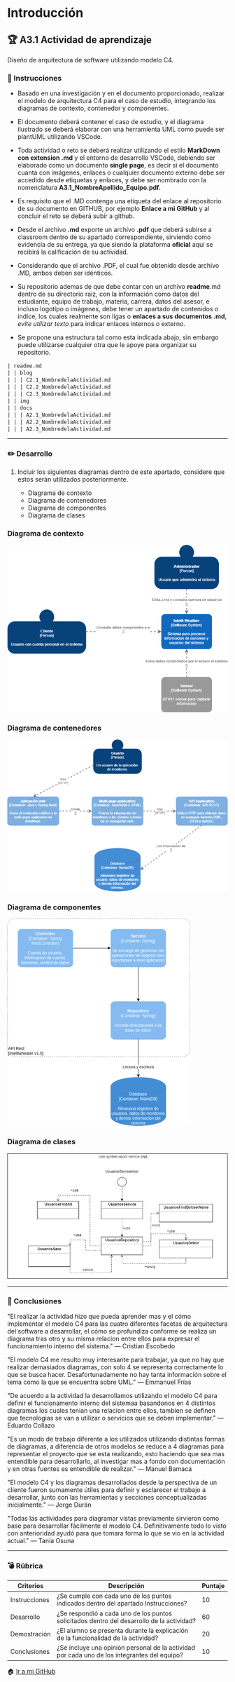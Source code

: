 # Introducción

## :trophy: A3.1 Actividad de aprendizaje

Diseño de arquitectura de software utilizando modelo C4.

### :blue_book: Instrucciones

 - Basado en una investigación y en el documento proporcionado, realizar el modelo de arquitectura C4 para el caso de estudio, integrando los diagramas de contexto, contenedor y componentes.
 
 - El documento deberá contener el caso de estudio, y el diagrama ilustrado se deberá elaborar con una herramienta UML como puede ser plantUML utilizando VSCode.
 
 - Toda actividad o reto se deberá realizar utilizando el estilo **MarkDown con extension .md** y el entorno de desarrollo VSCode, debiendo ser elaborado como un documento **single page**, es decir si el documento cuanta con imágenes, enlaces o cualquier documento externo debe ser accedido desde etiquetas y enlaces, y debe ser nombrado con la nomenclatura **A3.1_NombreApellido_Equipo.pdf.** 
 
- Es requisito que el .MD contenga una etiqueta del enlace al repositorio de su documento en GITHUB, por ejemplo **Enlace a mi GitHub** y al concluir el reto se deberá subir a github.

- Desde el archivo **.md** exporte un archivo **.pdf** que deberá subirse a classroom dentro de su apartado correspondiente, sirviendo como evidencia de su entrega, ya que siendo la plataforma **oficial** aquí se recibirá la calificación de su actividad.
- Considerando que el archivo .PDF, el cual fue obtenido desde archivo .MD, ambos deben ser idénticos.

- Su repositorio ademas de que debe contar con un archivo **readme**.md dentro de su directorio raíz, con la información como datos del estudiante, equipo de trabajo, materia, carrera, datos del asesor, e incluso logotipo o imágenes, debe tener un apartado de contenidos o indice, los cuales realmente son ligas o **enlaces a sus documentos .md**, _evite utilizar texto_ para indicar enlaces internos o externo.

- Se propone una estructura tal como esta indicada abajo, sin embargo puede utilizarse cualquier otra que le apoye para organizar su repositorio.
``` 
| readme.md
| | blog
| | | C2.1_NombredelaActividad.md
| | | C2.2_NombredelaActividad.md
| | | C2.3_NombredelaActividad.md
| | img
| | docs
| | | A2.1_NombredelaActividad.md
| | | A2.2_NombredelaActividad.md
| | | A2.3_NombredelaActividad.md
```
___

### :pencil2: Desarrollo

1. Incluir los siguientes diagramas dentro de este apartado, considere que estos serán utilizados posteriormente.

	- Diagrama de contexto
	- Diagrama de contenedores
	- Diagrama de componentes
	- Diagrama de clases
	
### Diagrama de contexto

![](https://github.com/durantrejo/Analisis_Avanzado_Software/blob/master/img/A3.1_Contexto.png?raw=true)
### Diagrama de contenedores

![](https://github.com/durantrejo/Analisis_Avanzado_Software/blob/master/img/A3.1_Contenedor.png?raw=true)

### Diagrama de componentes

![](https://github.com/durantrejo/Analisis_Avanzado_Software/blob/master/img/A3.1_Componentes.png?raw=true)

### Diagrama de clases

![](https://github.com/durantrejo/Analisis_Avanzado_Software/blob/master/img/A3.1_Clases.png?raw=true)
___

### :book: Conclusiones

"El realizar la actividad hizo que pueda aprender mas y el cómo implementar el modelo C4 para las cuatro diferentes facetas de arquitectura del software a desarrollar, el cómo se profundiza conforme se realiza un diagrama tras otro y su misma relacion entre ellos para expresar el funcionamiento interno del sistema." — Cristian Escobedo

"El modelo C4 me resulto muy interesante para trabajar, ya que no hay que realizar demasiados diagramas, con solo 4 se representa correctamente lo que se busca hacer. Desafortunadamente no hay tanta información sobre el tema como la que se encuentra sobre UML." — Emmanuel Frías

"De acuerdo a la actividad la desarrollamos utilizando el modelo C4 para definir el funcionamento interno del sistemaa basandonos en 4 distintos diagramas los cuales tenian una relacion entre ellos, tambien se definen que tecnologias se van a utilizar o  servicios que se deben implementar." — Eduardo Collazo

"Es un modo de trabajo diferente a los utilizados utilizando distintas formas de diagramas, a diferencia de otros modelos se reduce a 4 diagramas para representar el proyecto que se esta realizando, esto haciendo que sea mas entendible para desarrollarlo, al investigar mas a fondo con documentación y en otras fuentes es entendible de realizar." — Manuel Bamaca

"El modelo C4 y los diagramas desarrollados desde la perspectiva de un cliente fueron sumamente útiles para definir y esclarecer el trabajo a desarrollar, junto con las herramientas y secciones conceptualizadas inicialmente." — Jorge Durán

"Todas las actividades para diagramar vistas previamente sirvieron como base para desarrollar fácilmente el modelo C4. Definitivamente todo lo visto con anterioridad ayudó para que tomara forma lo que se vio en la actividad actual." — Tania Osuna
___   
### :bomb: Rúbrica

| Criterios     | Descripción                                                                                  | Puntaje |
| ------------- | -------------------------------------------------------------------------------------------- | ------- |
| Instrucciones | ¿Se cumple con cada uno de los puntos indicados dentro del apartado Instrucciones?            | 10      |
| Desarrollo    | ¿Se respondió a cada uno de los puntos solicitados dentro del desarrollo de la actividad?     | 60      |
| Demostración    | ¿El alumno se presenta durante la explicación de la funcionalidad de la actividad?   | 20      |
| Conclusiones   | ¿Se incluye una opinión personal de la actividad por cada uno de los integrantes del equipo? | 10  |


:house: [Ir a mi GitHub]()
